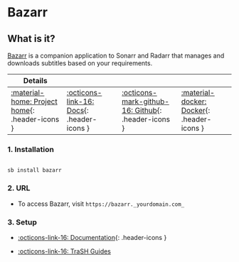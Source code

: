 # Bazarr

## What is it?

[Bazarr](https://www.bazarr.media/) is a companion application to Sonarr and Radarr that manages and downloads subtitles based on your requirements.

| Details     |             |             |             |
|-------------|-------------|-------------|-------------|
| [:material-home: Project home](https://www.bazarr.media/){: .header-icons } | [:octicons-link-16: Docs](https://wiki.bazarr.media/){: .header-icons } | [:octicons-mark-github-16: Github](https://github.com/hotio/bazarr){: .header-icons } | [:material-docker: Docker](https://hub.docker.com/r/hotio/bazarr){: .header-icons }|

### 1. Installation

``` shell

sb install bazarr

```

### 2. URL

- To access Bazarr, visit `https://bazarr._yourdomain.com_`

### 3. Setup

- [:octicons-link-16: Documentation](https://wiki.bazarr.media/){: .header-icons }

- [:octicons-link-16: TraSH Guides](https://trash-guides.info/Bazarr/)

